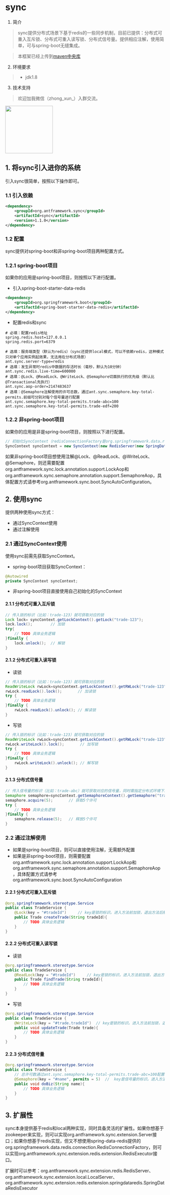 # sync
1. 简介

> sync提供分布式场景下基于redis的一些同步机制，目前已提供：分布式可重入互斥锁、分布式可重入读写锁、分布式信号量。提供相应注解，使用简单，可与spring-boot无缝集成。

> 本框架已经上传到[maven中央库](https://search.maven.org/#search%7Cga%7C1%7Corg.antframework.sync)

2. 环境要求

> * jdk1.8

3. 技术支持

> 欢迎加我微信（zhong_xun_）入群交流。<br/>
<img src="https://note.youdao.com/yws/api/personal/file/WEBbca9e0a9a6e1ea2d9ab9def1cc90f839?method=download&shareKey=00e90849ae0d3b5cb8ed7dd12bc6842e" width=150 />


## 1. 将sync引入进你的系统
引入sync很简单，按照以下操作即可。

### 1.1 引入依赖
```xml
<dependency>
    <groupId>org.antframework.sync</groupId>
    <artifactId>sync</artifactId>
    <version>1.1.0</version>
</dependency>
```

### 1.2 配置
sync提供对spring-boot和非spring-boot项目两种配置方式。

### 1.2.1 spring-boot项目
如果你的应用是spring-boot项目，则按照以下进行配置。

- 引入spring-boot-starter-data-redis
```xml
<dependency>
    <groupId>org.springframework.boot</groupId>
    <artifactId>spring-boot-starter-data-redis</artifactId>
</dependency>
```

- 配置redis和sync
```properties
# 必填：配置redis地址
spring.redis.host=127.0.0.1
spring.redis.port=6379

# 选填：服务端类型（默认为redis）（sync还提供local模式，可以不依赖redis，这种模式只对单个应用实例起效果，无法用在分布式场景）
ant.sync.server-type=redis
# 选填：发生异常时redis中数据的存活时长（毫秒，默认为10分钟）
ant.sync.redis.live-time=600000
# 选填：@Lock、@ReadLock、@WriteLock、@Semaphore切面执行的优先级（默认比@Transactional先执行）
ant.sync.aop-order=2147483637
# 选填：@Semaphore注解使用的许可总数，通过ant.sync.semaphore.key-total-permits.前缀可分别对每个信号量进行配置
ant.sync.semaphore.key-total-permits.trade-abc=100
ant.sync.semaphore.key-total-permits.trade-edf=200
```

### 1.2.2 非spring-boot项目
如果你的应用是非是spring-boot项目，则按照以下进行配置。
```java
// 初始化SyncContext（redisConnectionFactory是org.springframework.data.redis.connection.RedisConnectionFactory的一个是实例）
SyncContext syncContext = new SyncContext(new RedisServer(new SpringDataRedisExecutor(redisConnectionFactory), 10 * 60 * 1000), 10 * 1000);
```
如果非spring-boot项目想使用注解@Lock、@ReadLock、@WriteLock、@Semaphore，则还需要配置org.antframework.sync.lock.annotation.support.LockAop和org.antframework.sync.semaphore.annotation.support.SemaphoreAop，具体配置方式请参考org.antframework.sync.boot.SyncAutoConfiguration。

## 2. 使用sync
提供两种使用sync方式：
- 通过SyncContext使用
- 通过注解使用

### 2.1 通过SyncContext使用
使用sync前需先获取SyncContext。
- spring-boot项目获取SyncContext：
```java
@Autowired
private SyncContext syncContext;
```
- 非spring-boot项目直接使用自己初始化的SyncContext

#### 2.1.1 分布式可重入互斥锁
```java
// 传入锁的标识（比如：trade-123）就可获取对应的锁
Lock lock= syncContext.getLockContext().getLock("trade-123");
lock.lock();        // 加锁
try{
    // TODO 具体业务逻辑
}finally {
    lock.unlock();  // 解锁
}
```

#### 2.1.2 分布式可重入读写锁
- 读锁
```java
// 传入锁的标识（比如：trade-123）就可获取对应的锁
ReadWriteLock rwLock=syncContext.getLockContext().getRWLock("trade-123");
rwLock.readLock().lock();       // 加读锁
try {
    // TODO 具体业务逻辑
}finally {
    rwLock.readLock().unlock(); // 解读锁
}
```
- 写锁
```java
// 传入锁的标识（比如：trade-123）就可获取对应的锁
ReadWriteLock rwLock=syncContext.getLockContext().getRWLock("trade-123");
rwLock.writeLock().lock();       // 加写锁
try {
    // TODO 具体业务逻辑
}finally {
    rwLock.writeLock().unlock(); // 解写锁
}
```

#### 2.1.3 分布式信号量
```java
// 传入信号量的标识（比如：trade-abc）就可获取对应的信号量，同时需指定分布式环境下总的可用许可数（比如：100）
Semaphore semaphore=syncContext.getSemaphoreContext().getSemaphore("trade-abc", 100);
semaphore.acquire(5);       // 获取5个许可
try {
    // TODO 具体业务逻辑
}finally {
    semaphore.release(5);   // 释放5个许可
}
```

### 2.2 通过注解使用
- 如果是spring-boot项目，则可以直接使用注解，无需额外配置
- 如果是非spring-boot项目，则需要配置org.antframework.sync.lock.annotation.support.LockAop和org.antframework.sync.semaphore.annotation.support.SemaphoreAop，具体配置方式请参考org.antframework.sync.boot.SyncAutoConfiguration

#### 2.2.1 分布式可重入互斥锁
```java
@org.springframework.stereotype.Service
public class TradeService {
    @Lock(key = "#tradeId")     // key是锁的标识。进入方法前加锁，退出方法后解锁
    public Trade createTrade(String tradeId){
        // TODO 具体业务逻辑
    }
}
```

#### 2.2.2 分布式可重入读写锁
- 读锁
```java
@org.springframework.stereotype.Service
public class TradeService {
    @ReadLock(key = "#tradeId")     // key是锁的标识。进入方法前加锁，退出方法后解锁
    public Trade findTrade(String tradeId){
        // TODO 具体业务逻辑
    }
}
```
- 写锁
```java
@org.springframework.stereotype.Service
public class TradeService {
    @WriteLock(key = "#trade.tradeId")  // key是锁的标识。进入方法前加锁，退出方法后解锁
    public void updateTrade(Trade trade){
        // TODO 具体业务逻辑
    }
}
```

#### 2.2.3 分布式信号量
```java
@org.springframework.stereotype.Service
public class TradeService {
    // 总许可数通过ant.sync.semaphore.key-total-permits.trade-abc=100配置（这里指定分布式环境下trade-abc的总许可数为100）
    @Semaphore(key = "#name", permits = 5)  //  key是信号量的标识。进入方法前获取5个许可，退出方法后释放5个许可
    public void doBiz(String name){
        // TODO 具体业务逻辑
    }
}
```

## 3. 扩展性
sync本身提供基于redis和local两种实现，同时具备灵活的扩展性。如果你想基于zookeeper来实现，则可以实现org.antframework.sync.extension.Server接口；如果你想基于redis实现，但又不想使用spring-data-redis提供的org.springframework.data.redis.connection.RedisConnectionFactory，则可以实现org.antframework.sync.extension.redis.extension.RedisExecutor接口。

扩展时可以参考：org.antframework.sync.extension.redis.RedisServer、org.antframework.sync.extension.local.LocalServer、org.antframework.sync.extension.redis.extension.springdataredis.SpringDataRedisExecutor

